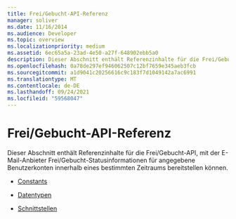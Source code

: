 ```yaml
---
title: Frei/Gebucht-API-Referenz
manager: soliver
ms.date: 11/16/2014
ms.audience: Developer
ms.topic: overview
ms.localizationpriority: medium
ms.assetid: 6ec65a5a-23ad-4e50-a27f-648902ebb5a0
description: Dieser Abschnitt enthält Referenzinhalte für die Frei/Gebucht-API, mit der E-Mail-Anbieter Frei/Gebucht-Statusinformationen für angegebene Benutzerkonten innerhalb eines bestimmten Zeitraums bereitstellen können.
ms.openlocfilehash: 0a78de297ef946062507c12bf7659e345aeb3fcb
ms.sourcegitcommit: a1d9041c20256616c9c183f7d1049142a7ac6991
ms.translationtype: MT
ms.contentlocale: de-DE
ms.lasthandoff: 09/24/2021
ms.locfileid: "59568047"
---
```

# <a name="freebusy-api-reference"></a>Frei/Gebucht-API-Referenz

Dieser Abschnitt enthält Referenzinhalte für die Frei/Gebucht-API, mit der E-Mail-Anbieter Frei/Gebucht-Statusinformationen für angegebene Benutzerkonten innerhalb eines bestimmten Zeitraums bereitstellen können.

- [Constants](constants-free-busy-api.md)
    
- [Datentypen](data-types-free-busy-api.md)
    
- [Schnittstellen](interfaces-free-busy-api.md)
    

